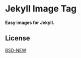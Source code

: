 # Jekyll Image Tag

**Easy images for Jekyll.**

## License

[BSD-NEW](http://en.wikipedia.org/wiki/BSD_License)